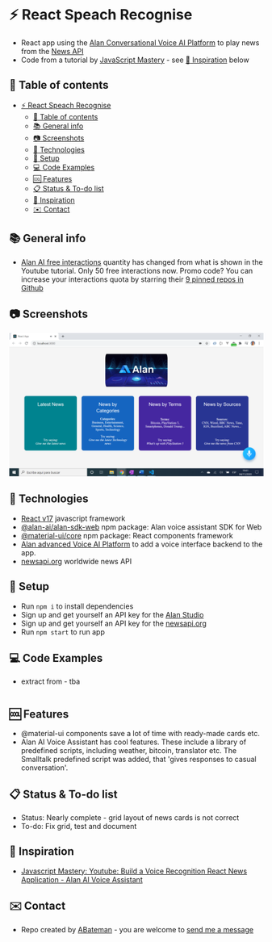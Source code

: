 # :zap: React Speach Recognise

* React app using the [Alan Conversational Voice AI Platform](https://alan.app/platform) to play news from the [News API](https://newsapi.org/)
* Code from a tutorial by [JavaScript Mastery](https://www.youtube.com/channel/UCmXmlB4-HJytD7wek0Uo97A) - see [:clap: Inspiration](#clap-inspiration) below

## :page_facing_up: Table of contents

* [:zap: React Speach Recognise](#zap-react-speach-recognise)
  * [:page_facing_up: Table of contents](#page_facing_up-table-of-contents)
  * [:books: General info](#books-general-info)
  * [:camera: Screenshots](#camera-screenshots)
  * [:signal_strength: Technologies](#signal_strength-technologies)
  * [:floppy_disk: Setup](#floppy_disk-setup)
  * [:computer: Code Examples](#computer-code-examples)
  * [:cool: Features](#cool-features)
  * [:clipboard: Status & To-do list](#clipboard-status--to-do-list)
  * [:clap: Inspiration](#clap-inspiration)
  * [:envelope: Contact](#envelope-contact)

## :books: General info

* [Alan AI free interactions](https://studio.alan.app/billing) quantity has changed from what is shown in the Youtube tutorial. Only 50 free interactions now. Promo code? You can increase your interactions quota by starring their [9 pinned repos in Github](https://github.com/alan-ai)

## :camera: Screenshots

![screen print](./img/alan.png)

## :signal_strength: Technologies

* [React v17](https://www.python.org/) javascript framework
* [@alan-ai/alan-sdk-web](https://www.npmjs.com/package/@alan-ai/alan-sdk-web) npm package: Alan voice assistant SDK for Web
* [@material-ui/core](https://www.npmjs.com/package/@material-ui/core) npm package: React components framework
* [Alan advanced Voice AI Platform](https://alan.app/docs/usage/about) to add a voice interface backend to the app.
* [newsapi.org](https://newsapi.org/) worldwide news API

## :floppy_disk: Setup

* Run `npm i` to install dependencies
* Sign up and get yourself an API key for the [Alan Studio](https://alan.app/docs/usage/getting-started)
* Sign up and get yourself an API key for the [newsapi.org](https://newsapi.org/docs/get-started)
* Run `npm start` to run app

## :computer: Code Examples

* extract from - tba

```javascript

```

## :cool: Features

* @material-ui components save a lot of time with ready-made cards etc.
* Alan AI Voice Assistant has cool features. These include a library of predefined scripts, including weather, bitcoin, translator etc. The Smalltalk predefined script was added, that 'gives responses to casual conversation'.

## :clipboard: Status & To-do list

* Status: Nearly complete - grid layout of news cards is not correct
* To-do: Fix grid, test and document

## :clap: Inspiration

* [Javascript Mastery: Youtube: Build a Voice Recognition React News Application - Alan AI Voice Assistant](https://www.youtube.com/watch?v=rqw3OftE5sA)

## :envelope: Contact

* Repo created by [ABateman](https://www.andrewbateman.org) - you are welcome to [send me a message](https://andrewbateman.org/contact)
